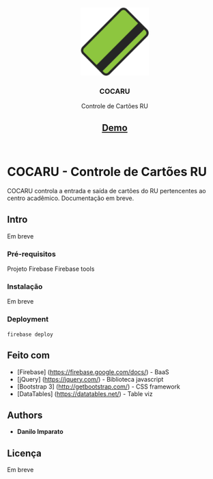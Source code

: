 <br />
<p align="center">
  <a href="https://github.com/daniloimparato/cocaru">
    <img src="favicon/favicon-144.png" alt="Logo" width="160">
  </a>
    <br />
    <h3 align="center">
        <strong>COCARU</strong>
    </h3>
  <p align="center">
    Controle de Cartões RU
    <br />
    <h2 align="center">
        <a href="https://daniloimparato.github.io/cocaru"><strong>Demo</strong></a>
    </h2>
    <br />
  </p>
</p>

# COCARU - Controle de Cartões RU

COCARU controla a entrada e saída de cartões do RU pertencentes ao centro acadêmico. Documentação em breve.

## Intro

Em breve

### Pré-requisitos

Projeto Firebase
Firebase tools

### Instalação

Em breve

### Deployment

```
firebase deploy
```

## Feito com

* [Firebase] (https://firebase.google.com/docs/) - BaaS
* [jQuery] (https://jquery.com/) - Biblioteca javascript
* [Bootstrap 3] (http://getbootstrap.com/) - CSS framework
* [DataTables] (https://datatables.net/) - Table viz

## Authors

* **Danilo Imparato**

## Licença

Em breve
